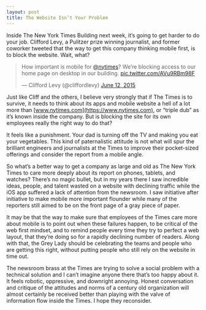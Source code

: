 ```yaml
---
layout: post
title: The Website Isn’t Your Problem
---
```


Inside The New York Times Building next week, it’s going to get harder to do your job. Clifford Levy, a Pulitzer prize winning journalist, and former coworker tweeted that the way to get this company thinking mobile first, is to block the website. Wait, what?

<blockquote class=“twitter-tweet” lang=“en”><p lang=“en” dir=“ltr”>How important is mobile for <a href=“https://twitter.com/nytimes”>@nytimes</a>? We’re blocking access to our home page on desktop in our building. <a href=“http://t.co/AVu9RBm98F”>pic.twitter.com/AVu9RBm98F</a></p>&mdash; Clifford Levy (@cliffordlevy) <a href=“https://twitter.com/cliffordlevy/status/609400254639812608”>June 12, 2015</a></blockquote> <script async src=“//platform.twitter.com/widgets.js” charset=“utf-8”></script>

Just like Cliff and the others, I believe very strongly that if The Times is to survive, it needs to think about its apps and mobile website a hell of a lot more than [www.nytimes.com](https://www.nytimes.com), or “triple dub” as it’s known inside the company. But is blocking the site for its own employees really the right way to do that?

It feels like a punishment. Your dad is turning off the TV and making you eat your vegetables. This kind of paternalistic attitude is not what will spur the brilliant engineers and journalists at the Times to improve their pocket-sized offerings and consider the report from a mobile angle.

So what’s a better way to get a company as large and old as The New York Times to care more deeply about its report on phones, tablets, and watches? There’s no magic bullet, but in my years there I saw incredible ideas, people, and talent wasted on a website with declining traffic while the iOS app suffered a lack of attention from the newsroom. I saw initiative after initiative to make mobile more important flounder while many of the reporters still aimed to be on the front page of a gray piece of paper.

It may be that the way to make sure that employees of the Times care more about mobile is to point out when these failures happen, to be critical of the web first mindset, and to remind people every time they try to perfect a web layout, that they’re doing so for a rapidly declining number of readers. Along with that, the Grey Lady should be celebrating the teams and people who are getting this right, without putting people who still rely on the website in time out.

The newsroom brass at the Times are trying to solve a social problem with a technical solution and I can’t imagine anyone there that’s too happy about it. It feels robotic, oppressive, and downright annoying. Honest conversation and critique of the attitudes and norms of a century old organization will almost certainly be received better than playing with the valve of information flow inside the Times. I hope they reconsider.